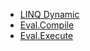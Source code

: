    - [LINQ Dynamic](linq-dynamic.md)
   - [Eval.Compile](eval-compile.md)
   - [Eval.Execute](eval-execute.md)
